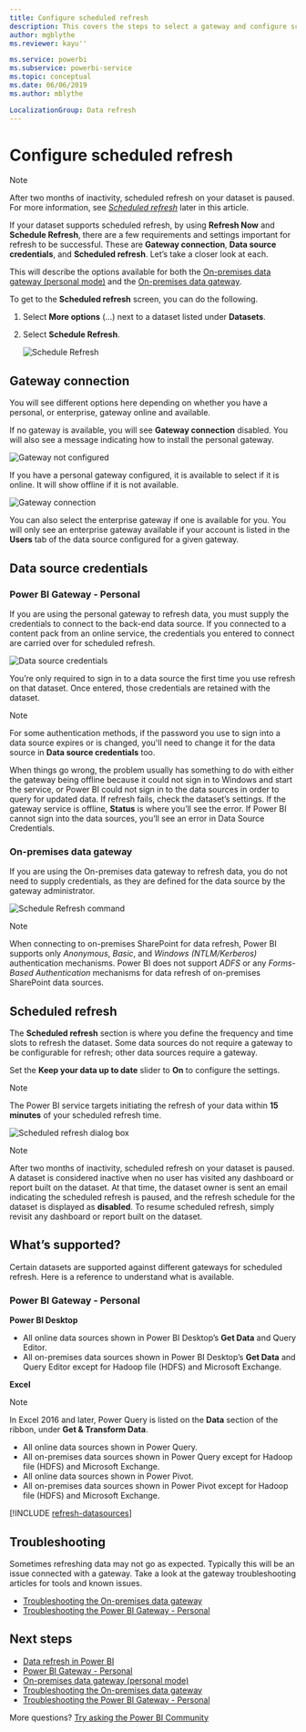 ```yaml
---
title: Configure scheduled refresh
description: This covers the steps to select a gateway and configure scheduled refresh.
author: mgblythe
ms.reviewer: kayu''

ms.service: powerbi
ms.subservice: powerbi-service
ms.topic: conceptual
ms.date: 06/06/2019
ms.author: mblythe

LocalizationGroup: Data refresh
---
```

# Configure scheduled refresh

>[!NOTE]
>After two months of inactivity, scheduled refresh on your dataset is paused. For more information, see [*Scheduled refresh*](#scheduled-refresh) later in this article.
>
>

If your dataset supports scheduled refresh, by using **Refresh Now** and **Schedule Refresh**, there are a few requirements and settings important for refresh to be successful. These are **Gateway connection**, **Data source credentials**, and **Scheduled refresh**. Let’s take a closer look at each.

This will describe the options available for both the [On-premises data gateway (personal mode)](service-gateway-personal-mode.md) and the [On-premises data gateway](service-gateway-onprem.md).

To get to the **Scheduled refresh** screen, you can do the following.

1. Select **More options** (...) next to a dataset listed under **Datasets**.
2. Select **Schedule Refresh**.

    ![Schedule Refresh](media/refresh-scheduled-refresh/dataset-menu.png)

## Gateway connection
You will see different options here depending on whether you have a personal, or enterprise, gateway online and available.

If no gateway is available, you will see **Gateway connection** disabled. You will also see a message indicating how to install the personal gateway.

![Gateway not configured](media/refresh-scheduled-refresh/gateway-not-configured.png)

If you have a personal gateway configured, it is available to select if it is online. It will show offline if it is not available.

![Gateway connection](media/refresh-scheduled-refresh/gateway-connection.png)

You can also select the enterprise gateway if one is available for you. You will only see an enterprise gateway available if your account is listed in the **Users** tab of the data source configured for a given gateway.

## Data source credentials
### Power BI Gateway - Personal
If you are using the personal gateway to refresh data, you must supply the credentials to connect to the back-end data source. If you connected to a content pack from an online service, the credentials you entered to connect are carried over for scheduled refresh.

![Data source credentials](media/refresh-scheduled-refresh/data-source-credentials-pgw.png)

You’re only required to sign in to a data source the first time you use refresh on that dataset. Once entered, those credentials are retained with the dataset.

> [!NOTE]
> For some authentication methods, if the password you use to sign into a data source expires or is changed, you'll need to change it for the data source in **Data source credentials** too.
>
>

When things go wrong, the problem usually has something to do with either the gateway being offline because it could not sign in to Windows and start the service, or Power BI could not sign in to the data sources in order to query for updated data. If refresh fails, check the dataset’s settings. If the gateway service is offline, **Status** is where you’ll see the error. If Power BI cannot sign into the data sources, you’ll see an error in Data Source Credentials.

### On-premises data gateway
If you are using the On-premises data gateway to refresh data, you do not need to supply credentials, as they are defined for the data source by the gateway administrator.

![Schedule Refresh command](media/refresh-scheduled-refresh/data-source-credentials-egw.png)

> [!NOTE]
> When connecting to on-premises SharePoint for data refresh, Power BI supports only *Anonymous*, *Basic*, and *Windows (NTLM/Kerberos)* authentication mechanisms. Power BI does not support *ADFS* or any *Forms-Based Authentication* mechanisms for data refresh of on-premises SharePoint data sources.
>
>

## Scheduled refresh
The **Scheduled refresh** section is where you define the frequency and time slots to refresh the dataset. Some data sources do not require a gateway to be configurable for refresh; other data sources require a gateway.

Set the **Keep your data up to date** slider to **On** to configure the settings.

> [!NOTE]
> The Power BI service targets initiating the refresh of your data within **15 minutes** of your scheduled refresh time.
>
>

![Scheduled refresh dialog box](media/refresh-scheduled-refresh/scheduled-refresh.png)

> [!NOTE]
> After two months of inactivity, scheduled refresh on your dataset is paused. A dataset is considered inactive when no user has visited any dashboard or report built on the dataset. At that time, the dataset owner is sent an email indicating the scheduled refresh is paused, and the refresh schedule for the dataset is displayed as **disabled**. To resume scheduled refresh, simply revisit any dashboard or report built on the dataset.
>
>

## What’s supported?
Certain datasets are supported against different gateways for scheduled refresh. Here is a reference to understand what is available.

### Power BI Gateway - Personal
**Power BI Desktop**

* All online data sources shown in Power BI Desktop’s **Get Data** and Query Editor.
* All on-premises data sources shown in Power BI Desktop’s **Get Data** and Query Editor except for Hadoop file (HDFS) and Microsoft Exchange.

**Excel**

> [!NOTE]
> In Excel 2016 and later, Power Query is listed on the **Data** section of the ribbon, under **Get & Transform Data**.
>
>

* All online data sources shown in Power Query.
* All on-premises data sources shown in Power Query except for Hadoop file (HDFS) and Microsoft Exchange.
* All online data sources shown in Power Pivot.
* All on-premises data sources shown in Power Pivot except for Hadoop file (HDFS) and Microsoft Exchange.

<!-- Refresh Data sources-->
[!INCLUDE [refresh-datasources](./includes/refresh-datasources.md)]

## Troubleshooting
Sometimes refreshing data may not go as expected. Typically this will be an issue connected with a gateway. Take a look at the gateway troubleshooting articles for tools and known issues.

- [Troubleshooting the On-premises data gateway](service-gateway-onprem-tshoot.md)
- [Troubleshooting the Power BI Gateway - Personal](service-admin-troubleshooting-power-bi-personal-gateway.md)

## Next steps
- [Data refresh in Power BI](refresh-data.md)  
- [Power BI Gateway - Personal](service-gateway-personal-mode.md)  
- [On-premises data gateway (personal mode)](service-gateway-onprem.md)  
- [Troubleshooting the On-premises data gateway](service-gateway-onprem-tshoot.md)  
- [Troubleshooting the Power BI Gateway - Personal](service-admin-troubleshooting-power-bi-personal-gateway.md)  

More questions? [Try asking the Power BI Community](https://community.powerbi.com/)

